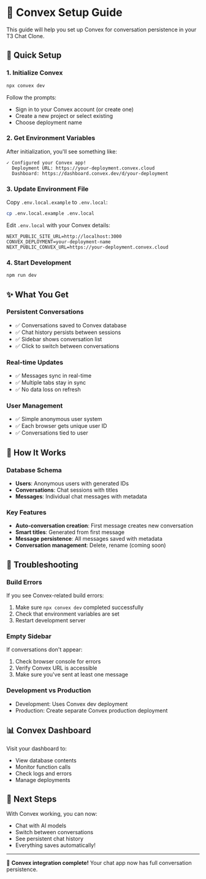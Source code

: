 # 🔗 Convex Setup Guide

This guide will help you set up Convex for conversation persistence in your T3 Chat Clone.

## 🚀 Quick Setup

### 1. **Initialize Convex**
```bash
npx convex dev
```

Follow the prompts:
- Sign in to your Convex account (or create one)
- Create a new project or select existing
- Choose deployment name

### 2. **Get Environment Variables**
After initialization, you'll see something like:
```
✓ Configured your Convex app!
  Deployment URL: https://your-deployment.convex.cloud
  Dashboard: https://dashboard.convex.dev/d/your-deployment
```

### 3. **Update Environment File**
Copy `.env.local.example` to `.env.local`:
```bash
cp .env.local.example .env.local
```

Edit `.env.local` with your Convex details:
```env
NEXT_PUBLIC_SITE_URL=http://localhost:3000
CONVEX_DEPLOYMENT=your-deployment-name
NEXT_PUBLIC_CONVEX_URL=https://your-deployment.convex.cloud
```

### 4. **Start Development**
```bash
npm run dev
```

## ✨ **What You Get**

### **Persistent Conversations**
- ✅ Conversations saved to Convex database
- ✅ Chat history persists between sessions
- ✅ Sidebar shows conversation list
- ✅ Click to switch between conversations

### **Real-time Updates**
- ✅ Messages sync in real-time
- ✅ Multiple tabs stay in sync
- ✅ No data loss on refresh

### **User Management**
- ✅ Simple anonymous user system
- ✅ Each browser gets unique user ID
- ✅ Conversations tied to user

## 🔧 **How It Works**

### **Database Schema**
- **Users**: Anonymous users with generated IDs
- **Conversations**: Chat sessions with titles
- **Messages**: Individual chat messages with metadata

### **Key Features**
- **Auto-conversation creation**: First message creates new conversation
- **Smart titles**: Generated from first message
- **Message persistence**: All messages saved with metadata
- **Conversation management**: Delete, rename (coming soon)

## 🚨 **Troubleshooting**

### **Build Errors**
If you see Convex-related build errors:
1. Make sure `npx convex dev` completed successfully
2. Check that environment variables are set
3. Restart development server

### **Empty Sidebar**
If conversations don't appear:
1. Check browser console for errors
2. Verify Convex URL is accessible
3. Make sure you've sent at least one message

### **Development vs Production**
- Development: Uses Convex dev deployment
- Production: Create separate Convex production deployment

## 📊 **Convex Dashboard**

Visit your dashboard to:
- View database contents
- Monitor function calls
- Check logs and errors
- Manage deployments

## 🎯 **Next Steps**

With Convex working, you can now:
- Chat with AI models
- Switch between conversations
- See persistent chat history
- Everything saves automatically!

---

🎉 **Convex integration complete!** Your chat app now has full conversation persistence.